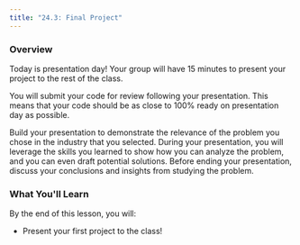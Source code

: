 ```yaml
---
title: "24.3: Final Project"
---
```


<img style="display: none;" src="https://static.bc-edx.com/data/dl-1-1/m24/lms/img/banner.jpg" alt="lesson banner" />

### Overview

Today is presentation day! Your group will have 15 minutes to present your project to the rest of the class. 

You will submit your code for review following your presentation. This means that your code should be as close to 100% ready on presentation day as possible.

Build your presentation to demonstrate the relevance of the problem you chose in the industry that you selected. During your presentation, you will leverage the skills you learned to show how you can analyze the problem, and you can even draft potential solutions. Before ending your presentation, discuss your conclusions and insights from studying the problem.

### What You'll Learn

By the end of this lesson, you will: 

* Present your first project to the class!
